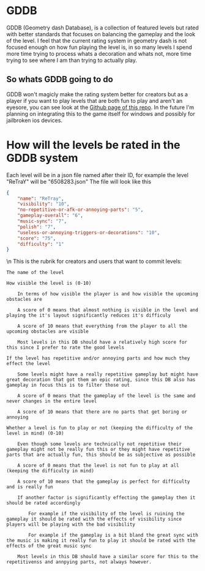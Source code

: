 # GDDB
GDDB (Geometry dash Database), is a collection of featured levels but rated with better standards that focuses on balancing the gameplay and the look of the level.
I feel that the current rating system in geometry dash is not focused enough on how fun playing the level is, in so many levels I spend more time trying to process whats a decoration and whats not, more time trying to see where I am than trying to actually play.

## So whats GDDB going to do
GDDB won't magicly make the rating system better for creators but as a player if you want to play levels that are both fun to play and aren't an eyesore, you can see look at the [Github page of this repo](https://Dev7z.github.io/gddb/).
In the future I'm planning on integrating this to the game itself for windows and possibly for jailbroken ios devices.


# How will the levels be rated in the GDDB system
Each level will be in a json file named after their ID, for example the level "ReTraY" will be "6508283.json"
The file will look like this

```json
{
    "name": "ReTray",
    "visibility": "10",
    "no-repetitive-or-afk-or-annoying-parts": "5",
    "gameplay-overall": "6",
    "music-sync": "7",
    "polish": "7",
    "useless-or-annoying-triggers-or-decorations": "10",
    "score": "75",
    "difficulty": "1"
}
```

\n
This is the rubrik for creators and users that want to commit levels:

    The name of the level
    
    How visible the level is (0-10)
    
        In terms of how visible the player is and how visible the upcoming obstacles are
        
        A score of 0 means that almost nothing is visible in the level and playing the it's layout significantly reduces it's difficuly
        
        A score of 10 means that everything from the player to all the upcoming obstacles are visible
        
        Most levels in this DB should have a relatively high score for this since I prefer to rate the good levels
        
    If the level has repetitive and/or annoying parts and how much they effect the level
        
        Some levels might have a really repetitive gameplay but might have great decoration that got them an epic rating, since this DB also has gameplay in focus this is to filter those out
        
        A score of 0 means that the gameplay of the level is the same and never changes in the entire level
        
        A score of 10 means that there are no parts that get boring or annoying
        
    Whether a level is fun to play or not (keeping the difficulty of the level in mind) (0-10)
    
        Even though some levels are technically not repetitive their gameplay might not be really fun this or they might have repetitive parts that are actually fun, this should be as subjective as possible
        
        A score of 0 means that the level is not fun to play at all (keeping the difficulty in mind)
        
        A score of 10 means that the gameplay is perfect for difficulty and is really fun
        
        If another factor is significantly effecting the gameplay then it should be rated accordingly
            
            For example if the visibility of the level is ruining the gameplay it should be rated with the effects of visibility since players will be playing with the bad visibility
    
            For example if the gameplay is a bit bland the great sync with the music is making it really fun to play it should be rated with the effects of the great music sync
           
        Most levels in this DB should have a similar score for this to the repetitivenss and annpying parts, not always however.
